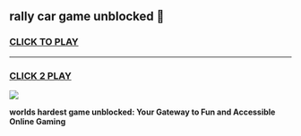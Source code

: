
## rally car game unblocked 👋
<h3>
<a href="https://premium.freeplayer.one?title=rally_car_game_unblocked&ref=12F">CLICK TO PLAY</a></h3>
<hr>

<h3>
<a href="https://premium.freeplayer.one?title=rally_car_game_unblocked&ref=12F">CLICK 2 PLAY</a>
  
</h3>

<a href="https://premium.freeplayer.one?title=rally_car_game_unblocked&ref=12F/"><img src="https://clearcache.store/games.png"></a>


**worlds hardest game unblocked: Your Gateway to Fun and Accessible Online Gaming**
